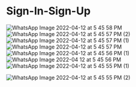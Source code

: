 # Sign-In-Sign-Up

![WhatsApp Image 2022-04-12 at 5 45 58 PM](https://user-images.githubusercontent.com/72368658/162960865-6f431fe4-05d1-41c5-b565-9dd3db24c14a.jpeg)  ![WhatsApp Image 2022-04-12 at 5 45 57 PM (2)](https://user-images.githubusercontent.com/72368658/162960886-ae28b52c-fad5-4a5a-b5b9-881f31abe1e4.jpeg)  ![WhatsApp Image 2022-04-12 at 5 45 57 PM (1)](https://user-images.githubusercontent.com/72368658/162960930-d3b89974-c7d9-46ce-8923-12ceda5eb41d.jpeg)  ![WhatsApp Image 2022-04-12 at 5 45 57 PM](https://user-images.githubusercontent.com/72368658/162960981-e22cc894-9ee6-45aa-9f5e-5a335ba52ea1.jpeg)   ![WhatsApp Image 2022-04-12 at 5 45 56 PM (1)](https://user-images.githubusercontent.com/72368658/162961014-fd128896-56d0-4bda-afa1-3e540723a4be.jpeg)   ![WhatsApp Image 2022-04 12 at 5 45 56 PM](https://user-images.githubusercontent.com/72368658/162961043-50ba2dcc-3378-4963-8962-e3af3b80fbcc.jpeg)
![WhatsApp Image 2022-04-12 at 5 45 55 PM (1)](https://user-images.githubusercontent.com/72368658/162961111-7a93cc43-1bc6-4cf3-8164-5d7491ffb0a2.jpeg)
 

![WhatsApp Image 2022-04-12 at 5 45 55 PM (2)](https://user-images.githubusercontent.com/72368658/162961501-c6855222-c3e6-4bf4-b5e2-2b9b5acdba9b.jpeg)
